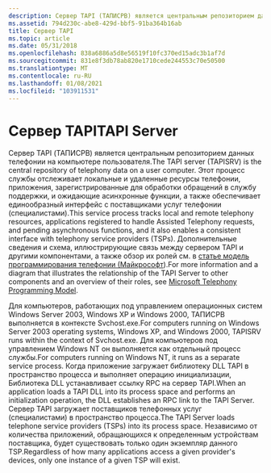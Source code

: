```yaml
---
description: Сервер TAPI (ТАПИСРВ) является центральным репозиторием данных телефонии на компьютере пользователя.
ms.assetid: 794d230c-abe8-429d-bbf5-91ba364b16ab
title: Сервер TAPI
ms.topic: article
ms.date: 05/31/2018
ms.openlocfilehash: 838a6886a5d8e56519f10fc370ed15adc3b1af7d
ms.sourcegitcommit: 831e8f3db78ab820e1710cede244553c70e50500
ms.translationtype: MT
ms.contentlocale: ru-RU
ms.lasthandoff: 01/08/2021
ms.locfileid: "103911531"
---
```

# <a name="tapi-server"></a><span data-ttu-id="6ce99-103">Сервер TAPI</span><span class="sxs-lookup"><span data-stu-id="6ce99-103">TAPI Server</span></span>

<span data-ttu-id="6ce99-104">Сервер TAPI (ТАПИСРВ) является центральным репозиторием данных телефонии на компьютере пользователя.</span><span class="sxs-lookup"><span data-stu-id="6ce99-104">The TAPI server (TAPISRV) is the central repository of telephony data on a user computer.</span></span> <span data-ttu-id="6ce99-105">Этот процесс службы отслеживает локальные и удаленные ресурсы телефонии, приложения, зарегистрированные для обработки обращений в службу поддержки, и ожидающие асинхронные функции, а также обеспечивает единообразный интерфейс с поставщиками услуг телефонии (специалистами).</span><span class="sxs-lookup"><span data-stu-id="6ce99-105">This service process tracks local and remote telephony resources, applications registered to handle Assisted Telephony requests, and pending asynchronous functions, and it also enables a consistent interface with telephony service providers (TSPs).</span></span> <span data-ttu-id="6ce99-106">Дополнительные сведения и схема, иллюстрирующие связь между сервером TAPI и другими компонентами, а также обзор их ролей см. в [статье модель программирования телефонии (Майкрософт](microsoft-telephony-programming-model.md)).</span><span class="sxs-lookup"><span data-stu-id="6ce99-106">For more information and a diagram that illustrates the relationship of the TAPI Server to other components and an overview of their roles, see [Microsoft Telephony Programming Model](microsoft-telephony-programming-model.md).</span></span>

<span data-ttu-id="6ce99-107">Для компьютеров, работающих под управлением операционных систем Windows Server 2003, Windows XP и Windows 2000, ТАПИСРВ выполняется в контексте Svchost.exe.</span><span class="sxs-lookup"><span data-stu-id="6ce99-107">For computers running on Windows Server 2003 operating systems, Windows XP, and Windows 2000, TAPISRV runs within the context of Svchost.exe.</span></span> <span data-ttu-id="6ce99-108">Для компьютеров под управлением Windows NT он выполняется как отдельный процесс службы.</span><span class="sxs-lookup"><span data-stu-id="6ce99-108">For computers running on Windows NT, it runs as a separate service process.</span></span> <span data-ttu-id="6ce99-109">Когда приложение загружает библиотеку DLL TAPI в пространство процесса и выполняет операцию инициализации, Библиотека DLL устанавливает ссылку RPC на сервер TAPI.</span><span class="sxs-lookup"><span data-stu-id="6ce99-109">When an application loads a TAPI DLL into its process space and performs an initialization operation, the DLL establishes an RPC link to the TAPI Server.</span></span> <span data-ttu-id="6ce99-110">Сервер TAPI загружает поставщиков телефонных услуг (специалистами) в пространство процесса.</span><span class="sxs-lookup"><span data-stu-id="6ce99-110">The TAPI Server loads telephone service providers (TSPs) into its process space.</span></span> <span data-ttu-id="6ce99-111">Независимо от количества приложений, обращающихся к определенным устройствам поставщика, будет существовать только один экземпляр данного TSP.</span><span class="sxs-lookup"><span data-stu-id="6ce99-111">Regardless of how many applications access a given provider's devices, only one instance of a given TSP will exist.</span></span>

 

 



